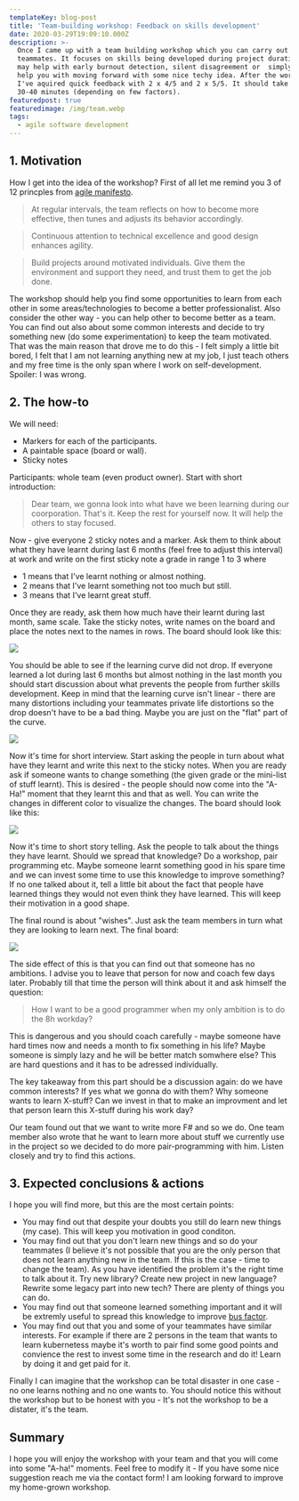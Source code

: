 ```yaml
---
templateKey: blog-post
title: 'Team-building workshop: Feedback on skills development'
date: 2020-03-29T19:09:10.000Z
description: >-
  Once I came up with a team building workshop which you can carry out with your
  teammates. It focuses on skills being developed during project duration. It
  may help with early burnout detection, silent disagreement or  simply it may
  help you with moving forward with some nice techy idea. After the workshop
  I've aquired quick feedback with 2 x 4/5 and 2 x 5/5. It should take about
  30-40 minutes (depending on few factors).
featuredpost: true
featuredimage: /img/team.webp
tags:
  - agile software development
---
```

## 1. Motivation
How I get into the idea of the workshop? First of all let me remind you 3 of 12 princples from <a href="https://agilemanifesto.org/principles.html" target="_blank">agile manifesto</a>.
>At regular intervals, the team reflects on how to become more effective, then tunes and adjusts its behavior accordingly. 

>Continuous attention to technical excellence and good design enhances agility. 

>Build projects around motivated individuals. Give them the environment and support they need, and trust them to get the job done.

The workshop should help you find some opportunities to learn from each other in some areas/technologies to become a better professionalist. Also consider the other way - you can help other to become better as a team. You can find out also about some common interests and decide to try something new (do some experimentation) to keep the team motivated. That was the main reason that drove me to do this - I felt simply a little bit bored, I felt that I am not learning anything new at my job, I just teach others and my free time is the only span where I work on self-development. Spoiler: I was wrong.

## 2. The how-to
We will need:
* Markers for each of the participants.
* A paintable space (board or wall).
* Sticky notes

Participants: whole team (even product owner). Start with short introduction: 
> Dear team, we gonna look into what have we been learning during our coorporation. 
That's it. Keep the rest for yourself now. It will help the others to stay focused.

Now - give everyone 2 sticky notes and a marker. Ask them to think about what they have learnt during last 6 months (feel free to adjust this interval) at work and write on the first sticky note a grade in range 1 to 3 where
* 1 means that I've learnt nothing or almost nothing.
* 2 means that I've learnt something not too much but still.
* 3 means that I've learnt great stuff.

Once they are ready, ask them how much have their learnt during last month, same scale. Take the sticky notes, write names on the board and place the notes next to the names in rows. The board should look like this:

![](/img/post3/1.jpg)

You should be able to see if the learning curve did not drop. If everyone learned a lot during last 6 months but almost nothing in the last month you should start discussion about what prevents the people from further skills development. Keep in mind that the learning curve isn't linear - there are many distortions including your teammates private life distortions so the drop doesn't have to be a bad thing. Maybe you are just on the "flat" part of the curve.

![](/img/learning.png)

Now it's time for short interview. Start asking the people in turn about what have they learnt and write this next to the sticky notes. When you are ready ask if someone wants to change something (the given grade or the mini-list of stuff learnt). This is desired - the people should now come into the "A-Ha!" moment that they learnt this and that as well. You can write the changes in different color to visualize the changes. The board should look like this:

![](/img/post3/2.jpg)

Now it's time to short story telling. Ask the people to talk about the things they have learnt. Should we spread that knowledge? Do a workshop, pair programming etc. Maybe someone learnt something good in his spare time and we can invest some time to use this knowledge to improve something? If no one talked about it, tell a little bit about the fact that people have learned things they would not even think they have learned. This will keep their motivation in a good shape.

The final round is about "wishes". Just ask the team members in turn what they are looking to learn next. The final board:

![](/img/post3/3.jpg)

The side effect of this is that you can find out that someone has no ambitions. I advise you to leave that person for now and coach few days later. Probably till that time the person will think about it and ask himself the question:
> How I want to be a good programmer when my only ambition is to do the 8h workday?

This is dangerous and you should coach carefully - maybe someone have hard times now and needs a month to fix something in his life? Maybe someone is simply lazy and he will be better match somwhere else? This are hard questions and it has to be adressed individually.

The key takeaway from this part should be a discussion again: do we have common interests? If yes what we gonna do with them? Why someone wants to learn X-stuff? Can we invest in that to make an improvment and let that person learn this X-stuff during his work day?

Our team found out that we want to write more F# and so we do. One team member also wrote that he want to learn more about stuff we currently use in the project so we decided to do more pair-programming with him. Listen closely and try to find this actions.

## 3. Expected conclusions & actions
I hope you will find more, but this are the most certain points:
* You may find out that despite your doubts you still do learn new things (my case). This will keep you motivation in good conditon.
* You may find out that you don't learn new things and so do your teammates (I believe it's not possible that you are the only person that does not learn anything new in the team. If this is the case - time to change the team). As you have identified the problem it's the right time to talk about it. Try new library? Create new project in new language? Rewrite some legacy part into new tech? There are plenty of things you can do.
* You may find out that someone learned something important and it will be extremly useful to spread this knowledge to improve <a href="https://en.wikipedia.org/wiki/Bus_factor" target="_blank">bus factor</a>. 
* You may find out that you and some of your teammates have similar interests. For example if there are 2 persons in the team that wants to learn kubernetess maybe it's worth to pair find some good points and convience the rest to invest some time in the research and do it! Learn by doing it and get paid for it.

Finally I can imagine that the workshop can be total disaster in one case - no one learns nothing and no one wants to. You should notice this without the workshop but to be honest with you - It's not the workshop to be a distater, it's the team.

## Summary
I hope you will enjoy the workshop with your team and that you will come into some "A-ha!" moments. Feel free to modify it - If you have some nice suggestion reach me via the contact form! I am looking forward to improve my home-grown workshop.
